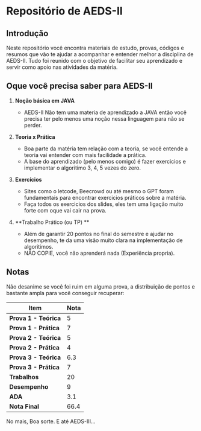# Repositório de AEDS-II 

## Introdução

Neste repositório você encontra materiais de estudo, provas, códigos e resumos que vão te ajudar a acompanhar e entender melhor a disciplina de AEDS-II.
Tudo foi reunido com o objetivo de facilitar seu aprendizado e servir como apoio nas atividades da matéria.

## Oque você precisa saber para AEDS-II

1. **Noção básica em JAVA**
   - AEDS-II Não tem uma materia de aprendizado a JAVA então você precisa ter pelo menos uma noção nessa linguagem para não se perder.
  
2. **Teoria x Prática**
   - Boa parte da matéria tem relação com a teoria, se você entende a teoria vai entender com mais facilidade a prática.
   - A base do aprendizado (pelo menos comigo) é fazer exercicios e implementar o algoritimo 3, 4, 5 vezes do zero.

3. **Exercícios**
   - Sites como o letcode, Beecrowd ou até mesmo o GPT foram fundamentais para encontrar exercicios práticos sobre a matéria.
   - Faça todos os exercicios dos slides, eles tem uma ligação muito forte com oque vai cair na prova.

4. **Trabalho Prático (ou TP) **
   - Além de garantir 20 pontos no final do semestre e ajudar no desempenho, te da uma visão muito clara na implementação de algoritimos.
   - NÃO COPIE, você não aprenderá nada (Experiência propria).


## Notas

Não desanime se você foi ruim em alguma prova, a distribuição de pontos e bastante ampla para você conseguir recuperar:

| **Item**                | **Nota** |
|-------------------------|----------|
| **Prova 1 - Teórica**   | 5        |
| **Prova 1 - Prática**   | 7        |
| **Prova 2 - Teórica**   | 5        |
| **Prova 2 - Prática**   | 4        |
| **Prova 3 - Teórica**   | 6.3      |
| **Prova 3 - Prática**   | 7        |
| **Trabalhos**           | 20       |
| **Desempenho**          | 9        |
| **ADA**                 | 3.1      |
| **Nota Final**          | 66.4     |

No mais, Boa sorte. E até AEDS-III...
